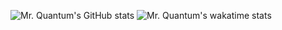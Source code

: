 ![Mr. Quantum's GitHub stats](https://github-readme-stats.vercel.app/api?username=mrquantumoff)
![Mr. Quantum's wakatime stats](https://github-readme-stats.vercel.app/api/wakatime?username=mrquantumoff)
